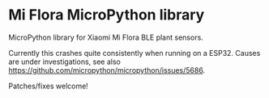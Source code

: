 # Mi Flora MicroPython library

MicroPython library for Xiaomi Mi Flora BLE plant sensors.

Currently this crashes quite consistently when running on a ESP32. Causes are
under investigations, see also https://github.com/micropython/micropython/issues/5686.

Patches/fixes welcome!
